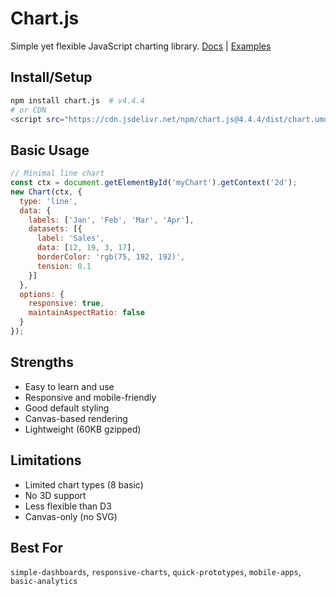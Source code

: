 # Chart.js
Simple yet flexible JavaScript charting library. [Docs](https://www.chartjs.org/docs/) | [Examples](https://www.chartjs.org/samples/)

## Install/Setup
```bash
npm install chart.js  # v4.4.4
# or CDN
<script src="https://cdn.jsdelivr.net/npm/chart.js@4.4.4/dist/chart.umd.min.js"></script>
```

## Basic Usage
```javascript
// Minimal line chart
const ctx = document.getElementById('myChart').getContext('2d');
new Chart(ctx, {
  type: 'line',
  data: {
    labels: ['Jan', 'Feb', 'Mar', 'Apr'],
    datasets: [{
      label: 'Sales',
      data: [12, 19, 3, 17],
      borderColor: 'rgb(75, 192, 192)',
      tension: 0.1
    }]
  },
  options: {
    responsive: true,
    maintainAspectRatio: false
  }
});
```

## Strengths
- Easy to learn and use
- Responsive and mobile-friendly
- Good default styling
- Canvas-based rendering
- Lightweight (60KB gzipped)

## Limitations
- Limited chart types (8 basic)
- No 3D support
- Less flexible than D3
- Canvas-only (no SVG)

## Best For
`simple-dashboards`, `responsive-charts`, `quick-prototypes`, `mobile-apps`, `basic-analytics`